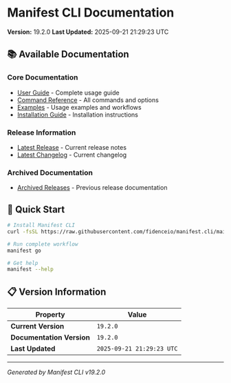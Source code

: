# Manifest CLI Documentation

**Version:** 19.2.0
**Last Updated:** 2025-09-21 21:29:23 UTC

## 📚 Available Documentation

### Core Documentation
- [User Guide](USER_GUIDE.md) - Complete usage guide
- [Command Reference](COMMAND_REFERENCE.md) - All commands and options
- [Examples](EXAMPLES.md) - Usage examples and workflows
- [Installation Guide](INSTALLATION.md) - Installation instructions

### Release Information
- [Latest Release](RELEASE_v19.2.0.md) - Current release notes
- [Latest Changelog](CHANGELOG_v19.2.0.md) - Current changelog

### Archived Documentation
- [Archived Releases](zArchive/) - Previous release documentation

## 🚀 Quick Start

```bash
# Install Manifest CLI
curl -fsSL https://raw.githubusercontent.com/fidenceio/manifest.cli/main/install-cli.sh | bash

# Run complete workflow
manifest go

# Get help
manifest --help
```

## 📋 Version Information

| Property | Value |
|----------|-------|
| **Current Version** | `19.2.0` |
| **Documentation Version** | `19.2.0` |
| **Last Updated** | `2025-09-21 21:29:23 UTC` |

---
*Generated by Manifest CLI v19.2.0*
